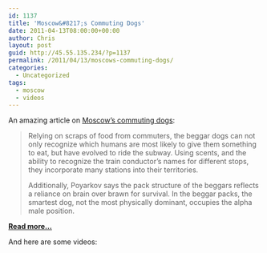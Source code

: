 ```yaml
---
id: 1137
title: 'Moscow&#8217;s Commuting Dogs'
date: 2011-04-13T08:00:00+00:00
author: Chris
layout: post
guid: http://45.55.135.234/?p=1137
permalink: /2011/04/13/moscows-commuting-dogs/
categories:
  - Uncategorized
tags:
  - moscow
  - videos
---
```

An amazing article on [Moscow&#8217;s commuting dogs](http://www.popsci.com/science/article/2010-01/moscows-stray-dogs-evolving-greater-intelligence-wolf-characteristics-and-mastery-subway):

> Relying on scraps of food from commuters, the beggar dogs can not only recognize which humans are most likely to give them something to eat, but have evolved to ride the subway. Using scents, and the ability to recognize the train conductor&#8217;s names for different stops, they incorporate many stations into their territories.
> 
> Additionally, Poyarkov says the pack structure of the beggars reflects a reliance on brain over brawn for survival. In the beggar packs, the smartest dog, not the most physically dominant, occupies the alpha male position.

**[Read more&#8230;](http://www.popsci.com/science/article/2010-01/moscows-stray-dogs-evolving-greater-intelligence-wolf-characteristics-and-mastery-subway)**

And here are some videos:

<p align="center">
</p>

<p align="center">
</p>